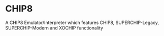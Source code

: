 # CHIP8
A CHIP8 Emulator/Interpreter which features CHIP8, SUPERCHIP-Legacy, SUPERCHIP-Modern and XOCHIP functionality
